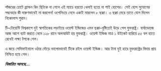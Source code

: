 পাঁজরের চোটে ব্র্যান্ডন কিং ছিটকে না গেলে এই ম্যাচে হয়তো খেলাই হতো না শাই হোপের। সেই হোপ সুযোগের সদ্ব্যবহার কী দারুণভাবেই না করলেন! ওপেনিংয়ে নেমে একাই মারলেন ৮ ছক্কা। ৩ ছক্কা মেরে তাতে যোগ দিলেন নিকোলাস পুরান।

টি–টোয়েন্টি বিশ্বকাপে দুই স্বাগতিকের লড়াইয়ে ওয়েস্ট ইন্ডিজের এমন ছক্কা–বৃষ্টিতেই উড়ে গেল যুক্তরাষ্ট্র। বার্বাডোজে আজ আগে ব্যাট করতে নেমে ১২৮ রানে অলআউট হয় যুক্তরাষ্ট্র। ওয়েস্ট ইন্ডিজ মাত্র ১ উইকেট হারিয়ে ৫৫ বল হাতে রেখেই লক্ষ্য টপকে গেল।

এ জয়ে সেমিফাইনালে ওঠার দৌড়ে ভালোভাবেই টিকে রইল ওয়েস্ট ইন্ডিজ। আর টানা দুই হারে যুক্তরাষ্ট্রের বিদায় প্রায় নিশ্চিত হয়ে গেল।

***বিস্তারিত আসছে...***
